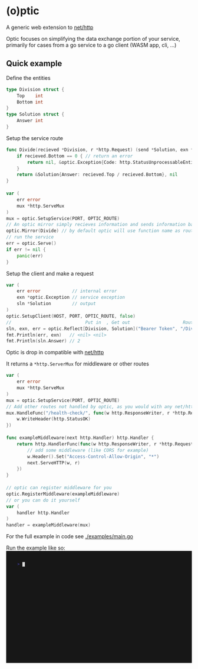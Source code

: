 
# (o)ptic

A generic web extension to [net/http](https://pkg.go.dev/net/http)

Optic focuses on simplifying the data exchange portion of your service, primarily for cases from a go service to a go client (WASM app, cli, ...)

## Quick example

Define the entities
```go
type Division struct {
	Top    int
	Bottom int
}
type Solution struct {
	Answer int
}
```

Setup the service route
```go
func Divide(recieved *Division, r *http.Request) (send *Solution, exn *optic.Exception) {
	if recieved.Bottom == 0 { // return an error
		return nil, &optic.Exception{Code: http.StatusUnprocessableEntity, Message: "Impossible to divide by Zero"}
	}
	return &Solution{Answer: recieved.Top / recieved.Bottom}, nil
}

var (
    err error
    mux *http.ServeMux
)
mux = optic.SetupService(PORT, OPTIC_ROUTE)
// An optic mirror simply recieves information and sends information back
optic.Mirror(Divide) // by default optic will use function name as route
// run the service
err = optic.Serve()
if err != nil {
    panic(err)
}
```

Setup the client and make a request
```go
var (
    err error            // internal error
    exn *optic.Exception // service exception
    sln *Solution        // output
)
optic.SetupClient(HOST, PORT, OPTIC_ROUTE, false)
//                            Put in  , Get out                    Route
sln, exn, err = optic.Reflect[Division, Solution]("Bearer Token", "/Divide/", &Division{Top: 4, Bottom: 2})
fmt.Println(err, exn)   // <nil> <nil>
fmt.Println(sln.Answer) // 2
```


Optic is drop in compatible with [net/http](https://pkg.go.dev/net/http)

It returns a `*http.ServerMux` for middleware or other routes
```go
var (
    err error
    mux *http.ServeMux
)
mux = optic.SetupService(PORT, OPTIC_ROUTE)
// Add other routes not handled by optic, as you would with any net/http service
mux.HandleFunc("/health-check/", func(w http.ResponseWriter, r *http.Request) {
    w.WriteHeader(http.StatusOK)
})

func exampleMiddleware(next http.Handler) http.Handler {
	return http.HandlerFunc(func(w http.ResponseWriter, r *http.Request) {
		// add some middleware (like CORS for example)
		w.Header().Set("Access-Control-Allow-Origin", "*")
		next.ServeHTTP(w, r)
	})
}

// optic can register middleware for you
optic.RegisterMiddleware(exampleMiddleware)
// or you can do it yourself
var (
    handler http.Handler
)
handler = exampleMiddleware(mux)
```

For the full example in code see [./examples/main.go](https://github.com/nanvenomous/optic/blob/mainline/example/main.go) 

Run the example like so:
![run example](.rsrc/run-example.gif)
